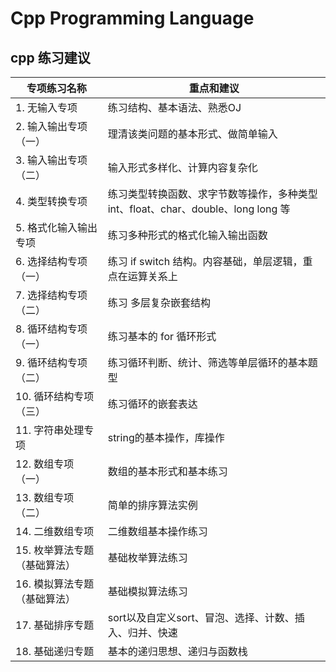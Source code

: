 # Cpp Programming Language 

## cpp 练习建议

| 专项练习名称 | 重点和建议 |
|--|--|
| 1. 无输入专项 | 练习结构、基本语法、熟悉OJ |
| 2. 输入输出专项（一） | 理清该类问题的基本形式、做简单输入 |
| 3. 输入输出专项（二） | 输入形式多样化、计算内容复杂化 |
| 4. 类型转换专项 | 练习类型转换函数、求字节数等操作，多种类型 int、float、char、double、long long 等 |
| 5. 格式化输入输出专项 | 练习多种形式的格式化输入输出函数 |
| 6. 选择结构专项（一） | 练习 if switch 结构。内容基础，单层逻辑，重点在运算关系上 |
| 7. 选择结构专项（二） | 练习 多层复杂嵌套结构 |
| 8. 循环结构专项（一） | 练习基本的 for 循环形式 |
| 9. 循环结构专项（二） | 练习循环判断、统计、筛选等单层循环的基本题型 |
| 10. 循环结构专项（三） | 练习循环的嵌套表达 |
| 11. 字符串处理专项 | string的基本操作，库操作 |
| 12. 数组专项（一） | 数组的基本形式和基本练习 |
| 13. 数组专项（二） | 简单的排序算法实例 |
| 14. 二维数组专项 | 二维数组基本操作练习 |
| 15. 枚举算法专题（基础算法） | 基础枚举算法练习 |
| 16. 模拟算法专题（基础算法） | 基础模拟算法练习 |
| 17. 基础排序专题 | sort以及自定义sort、冒泡、选择、计数、插入、归并、快速 |
| 18. 基础递归专题 | 基本的递归思想、递归与函数栈 |